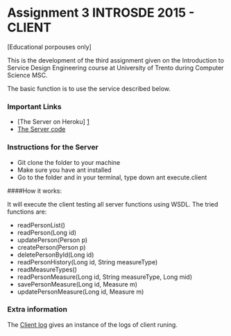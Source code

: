 # Assignment 3 INTROSDE 2015 - CLIENT

[Educational porpouses only]

This is the development of the third assignment given on the Introduction to Service Design Engineering course at University of Trento during Computer Science MSC.

The basic function is to use the service described below.

### Important Links 

* [The Server on Heroku] [1]
* [The Server code][2]

### Instructions for the Server
 * Git clone the folder to your machine
 * Make sure you have ant installed
 * Go to the folder and in your terminal, type down ant execute.client
 
####How it works:
 
 It will execute the client testing all server functions using WSDL. The tried functions are:
 
 * readPersonList()
 * readPerson(Long id)
 * updatePerson(Person p) 
 * createPerson(Person p)
 * deletePersonById(Long id) 
 * readPersonHistory(Long id, String measureType)
 * readMeasureTypes()
 * readPersonMeasure(Long id, String measureType, Long mid)
 * savePersonMeasure(Long id, Measure m) 
 * updatePersonMeasure(Long id, Measure m)
  
### Extra information
The [Client log][3] gives an instance of the logs of client runing.
    
[1]: https://frozen-shore-6890.herokuapp.com/ws/people?wsdl
[2]: https://github.com/ferraricharles/introsde-2015-assignment-3
[3]: https://github.com/ferraricharles/introsde-2015-assignment-3-client/blob/master/client.log
